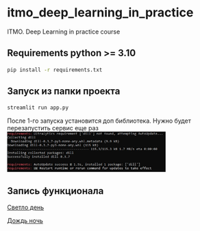 # itmo_deep_learning_in_practice
ITMO. Deep Learning in practice course

## Requirements python >= 3.10
```bash
pip install -r requirements.txt
```


## Запуск из папки проекта
```bash
streamlit run app.py
```
После 1-го запуска установится доп библиотека. Нужно будет перезапустить сервис еще раз
<img src="pngs/req.jpg" alt="Фотография 1" width="370">

## Запись функционала

[Светло день](https://youtu.be/1IzePzng8G8)

[Дождь ночь](https://youtu.be/OCR3bonUP80)



